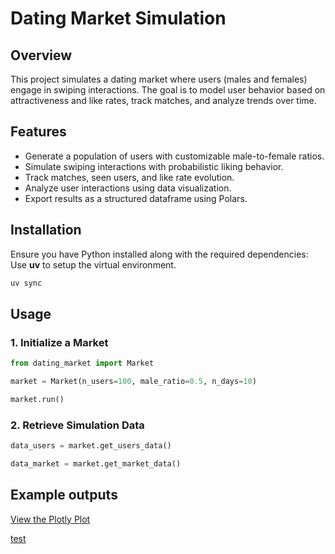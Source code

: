 # Dating Market Simulation

## Overview

This project simulates a dating market where users (males and females) engage in swiping interactions. The goal is to model user behavior based on attractiveness and like rates, track matches, and analyze trends over time.

## Features

- Generate a population of users with customizable male-to-female ratios.
- Simulate swiping interactions with probabilistic liking behavior.
- Track matches, seen users, and like rate evolution.
- Analyze user interactions using data visualization.
- Export results as a structured dataframe using Polars.

## Installation

Ensure you have Python installed along with the required dependencies: Use **uv** to setup the virtual environment.

```bash
uv sync
```

## Usage

### 1. Initialize a Market

```python
from dating_market import Market

market = Market(n_users=100, male_ratio=0.5, n_days=10)

market.run()
```

### 2. Retrieve Simulation Data

```python
data_users = market.get_users_data()

data_market = market.get_market_data()
```

## Example outputs

[View the Plotly Plot](https://github.com/lucarammel/DatingMarket/blob/main/pictures/pictures/match_rate_vs_liked_rate.html)

[test](https://github.com/lucarammel/DatingMarket/blob/main/pictures/pictures/pictures/match_vs_attractiveness.html)
